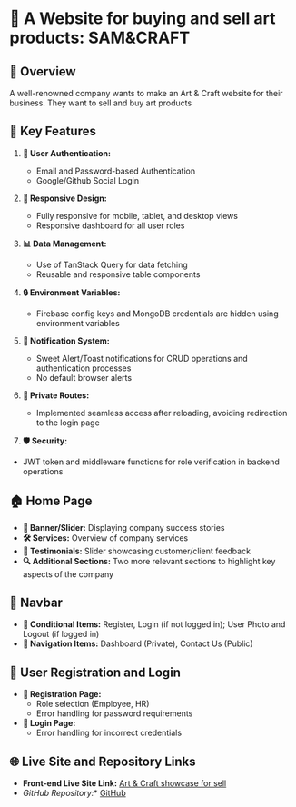 # 🚀 A Website for buying and sell art products:  SAM&CRAFT

## 📝 Overview
A well-renowned company wants to make an Art & Craft website for their business. They want to sell and buy art products 

## 🌟 Key Features

1. **🔐 User Authentication:**
   - Email and Password-based Authentication
   - Google/Github Social Login
 

2. **📱 Responsive Design:**
   - Fully responsive for mobile, tablet, and desktop views
   - Responsive dashboard for all user roles


4. **📊 Data Management:**
   - Use of TanStack Query for data fetching
   - Reusable and responsive table components

5. **🔒 Environment Variables:**
   - Firebase config keys and MongoDB credentials are hidden using environment variables

6. **🔔 Notification System:**
   - Sweet Alert/Toast notifications for CRUD operations and authentication processes
   - No default browser alerts

7. **🔐 Private Routes:**
   - Implemented seamless access after reloading, avoiding redirection to the login page





10. **🛡️ Security:**
   - JWT token and middleware functions for role verification in backend operations

## 🏠 Home Page
- **📸 Banner/Slider:** Displaying company success stories
- **🛠️ Services:** Overview of company services
- **💬 Testimonials:** Slider showcasing customer/client feedback
- **🔍 Additional Sections:** Two more relevant sections to highlight key aspects of the company

## 🔗 Navbar

- **🔄 Conditional Items:** Register, Login (if not logged in); User Photo and Logout (if logged in)
- **📂 Navigation Items:** Dashboard (Private), Contact Us (Public)

## 🔑 User Registration and Login
- **📝 Registration Page:**
  - Role selection (Employee, HR)
  - Error handling for password requirements
- **🔐 Login Page:**
  - Error handling for incorrect credentials



## 🌐 Live Site and Repository Links
- **Front-end Live Site Link:** [Art & Craft showcase for sell]("https://craft-store-client.web.app/")
- *GitHub Repository:** [GitHub]("https://github.com/Nahidul-Islam-Siam/Craft-Art-Website")



